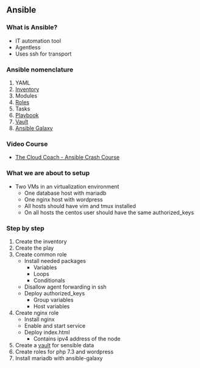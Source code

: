 ## Ansible

### What is Ansible?

- IT automation tool
- Agentless
- Uses ssh for transport

### Ansible nomenclature

1. YAML
1. [Inventory](inventory.md)
1. Modules
1. [Roles](roles.md)
1. Tasks
1. [Playbook](play.md)
1. [Vault](vault.md)
1. [Ansible Galaxy](ansible-galaxy.md)

### Video Course

- [The Cloud Coach - Ansible Crash Course](https://www.thecloud.coach/ansible-crash-course)

### What we are about to setup

- Two VMs in an virtualization environment
    - One database host with mariadb
    - One nginx host with wordpress
    - All hosts should have vim and tmux installed
    - On all hosts the centos user should have the same authorized_keys

### Step by step

1. Create the inventory
1. Create the play
1. Create common role
    - Install needed packages
        - Variables
        - Loops
        - Conditionals
    - Disallow agent forwarding in ssh
    - Deploy authorized_keys
        - Group variables
        - Host variables
1. Create nginx role
    - Install nginx
    - Enable and start service
    - Deploy index.html
        - Contains ipv4 address of the node
1. Create a [vault](vault.md) for sensible data
1. Create roles for php 7.3 and wordpress
1. Install mariadb with ansible-galaxy
